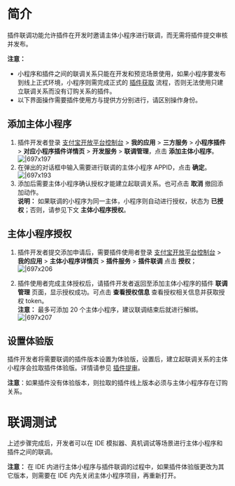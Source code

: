 # 简介
插件联调功能允许插件在开发时邀请主体小程序进行联调，而无需将插件提交审核并发布。

**注意：**

- 小程序和插件之间的联调关系只能在开发和预览场景使用，如果小程序要发布到线上正式环境，小程序则需完成正式的 [插件获取](https://opendocs.alipay.com/mini/plugin/plugin-order) 流程，否则无法使用只建立联调关系而没有订购关系的插件。
- 以下界面操作需要插件使用方与提供方分别进行，请区别操作身份。

## 添加主体小程序

1. 插件开发者登录 [支付宝开放平台控制台](https://openhome.alipay.com/platform/developerIndex.htm) > **我的应用** > **三方服务** > **小程序插件** > **对应小程序插件详情页** > **开发服务** > **联调管理**，点击 **添加主体小程序**。
![|697x197](https://mdn.alipayobjects.com/afts/img/A*M1VzRJWzZRgAAAAAAAAAAAAAAa8wAA/original?bz=openpt_doc&t=HDbcuDsGdVas5vBMVYNDCgAAAABkMK8AAAAA#align=left&display=inline&height=543&margin=%5Bobject%20Object%5D&originHeight=543&originWidth=1920&status=done&style=none&width=1920)   
1. 在弹出的对话框中输入需要进行联调的主体小程序 APPID，点击 **确定**。
![|697x193](https://mdn.alipayobjects.com/afts/img/A*7qEPQJ8MPUgAAAAAAAAAAAAAAa8wAA/original?bz=openpt_doc&t=rwGd6wBF31ROhSEkhnZhMgAAAABkMK8AAAAA#align=left&display=inline&height=533&margin=%5Bobject%20Object%5D&originHeight=533&originWidth=1920&status=done&style=none&width=1920)  
1. 添加后需要主体小程序确认授权才能建立起联调关系。也可点击 **取消** 撤回添加动作。<br /> 
**说明：** 如果联调的小程序为同一主体，小程序则自动进行授权，状态为 **已授权**；否则，请参见下文 **主体小程序授权**。

## 主体小程序授权

1. 插件开发者提交添加申请后，需要插件使用者登录 [支付宝开放平台控制台](https://openhome.alipay.com/platform/developerIndex.htm) > **我的应用** > **主体小程序详情页** > **插件服务** > **插件联调** 点击 **授权**；
![|697x206](https://cdn.nlark.com/yuque/0/2021/png/179989/1626851994523-41dd9dfa-ca32-44aa-879c-b741504e045d.png#align=left&display=inline&height=566&margin=%5Bobject%20Object%5D&name=11.png&originHeight=566&originWidth=1920&size=62657&status=done&style=none&width=1920)

2. 插件使用者完成主体授权后，请插件开发者返回至添加主体小程序的插件 **联调管理** 页面，显示授权成功。可点击 **查看授权信息** 查看授权相关信息并获取授权 token。<br />
**注意：** 最多可添加 20 个主体小程序，建议联调结束后就进行解绑。
![|697x207](http://mdn.alipayobjects.com/afts/img/A*slyHSpCzVJwAAAAAAAAAAAAAAa8wAA/original?bz=openpt_doc&t=jIyFTAMs8IZYr2sNWNPkEgAAAABkMK8AAAAA#align=left&display=inline&height=569&margin=%5Bobject%20Object%5D&originHeight=569&originWidth=1920&status=done&style=none&width=1920) 

## 设置体验版
插件开发者将需要联调的插件版本设置为体验版，设置后，建立起联调关系的主体小程序会拉取插件体验版。详情请参见 [插件提审](https://opendocs.alipay.com/mini/plugin/check)。

**注意**：如果插件没有体验版本，则拉取的插件线上版本必须与主体小程序存在订购关系。

# 联调测试
上述步骤完成后，开发者可以在 IDE 模拟器、真机调试等场景进行主体小程序和插件之间的联调。

**注意：** 在 IDE 内进行主体小程序与插件联调的过程中，如果插件体验版更改为其它版本，则需要在 IDE 内先关闭主体小程序项目，再重新打开。



